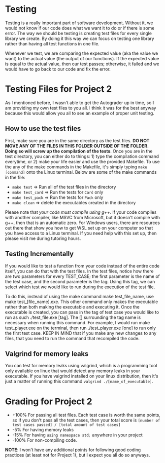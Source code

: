 # Testing
Testing is a really important part of software development. Without it, we would not know if our code does what we want it to do or if there is some error. The way we should be testing is creating test files for every single library we create. By doing it this way we can focus on testing one library rather than having all test functions in one file.

Whenever we test, we are comparing the expected value (aka the value we want) to the actual value (the output of our functions). If the expected value is equal to the actual value, then our test passes; otherwise, it failed and we would have to go back to our code and fix the error.

# Testing Files for Project 2
As I mentioned before, I wasn't able to get the Autograder up in time, so I am providing my own test files to you all. I think it was for the best anyway because this would allow you all to see an example of proper unit testing. 

## How to use the test files
First, make sure you are in the same directory as the test files. **DO NOT MOVE ANY OF THE FILES IN THIS FOLDER OUTSIDE OF THE FOLDER. Doing so will screw up the compilation of the tests**. Once you are in the test directory, you can either do to things: 1) type the compilation command everytime, or 2) make your life easier and use the provided Makefile. To use the any of the make commands in the Makefile, it's simply typing `make [command]` onto the Linux terminal. Below are some of the make commands in the file:
- `make test` => Run all of the test files in the directory
- `make test_card` => Run the tests for `Card` only
- `make test_pack` => Run the tests for `Pack` only
- `make clean` => delete the executables created in the directory

Please note that _your code must compile using g++_. If your code compiles with another compiler, like MSVC from Microsoft, but it doesn't compile with g++, then that is an automatic zero. For Windows users, there are resources out there that show you how to get WSL set up on your computer so that you have access to a Linux terminal. If you need help with this set up, then please visit me during tutoring hours.

## Testing Incrementally
If you would like to test a function from your code instead of the entire code itself, you can do that with the test files. In the test files, notice how there are two parameters for every TEST_CASE; the first parameter is the name of the test case, and the second parameter is the tag. Using this tag, we can select which test we would like to run during the execution of the test file.

To do this, instead of using the make command make test_file_name, use make test_[file_name].exe. This other command only makes the executable rather than both making the executable and executing it. Once the executable is created, you can pass in the tag of test case you would like to run as such ./test_file.exe [tag]. The [] surrounding the tag name is necessary when running this command. For example, I would run make test_player.exe on the terminal, then run ./test_player.exe [one] to run only the first test case. KEEP IN MIND that if you make any new changes to any files, that you need to run the command that recompiled the code.

## Valgrind for memory leaks
You can test for memory leaks using valgrind, which is a programming tool only available on linux that would detect any memory leaks in your executable. If you have valgrind installed on your linux distribution, then it's just a matter of running this command `valgrind ./[name_of_executable]`.

# Grading for Project 2
- +100% For passing all test files. Each test case is worth the same points, so if you don't pass all the test cases, then your total score is `[number of test cases passed] / [total amount of test cases]`
- -5% For having memory leaks
- -15% For having `using namespace std;` anywhere in your project
- -100% For non-compiling code.

**NOTE**: I won't have any additional points for following good coding practices (at least not for Project 1), but I expect you all do so anyways. 
